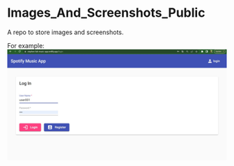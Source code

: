 # Images_And_Screenshots_Public
A repo to store images and screenshots.


For example:
<img src="Screenshots/001_Screenshot 2022-09-26 215231.jpg">
